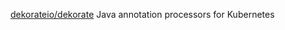 
[dekorateio/dekorate](https://github.com/dekorateio/dekorate)
Java annotation processors for Kubernetes
